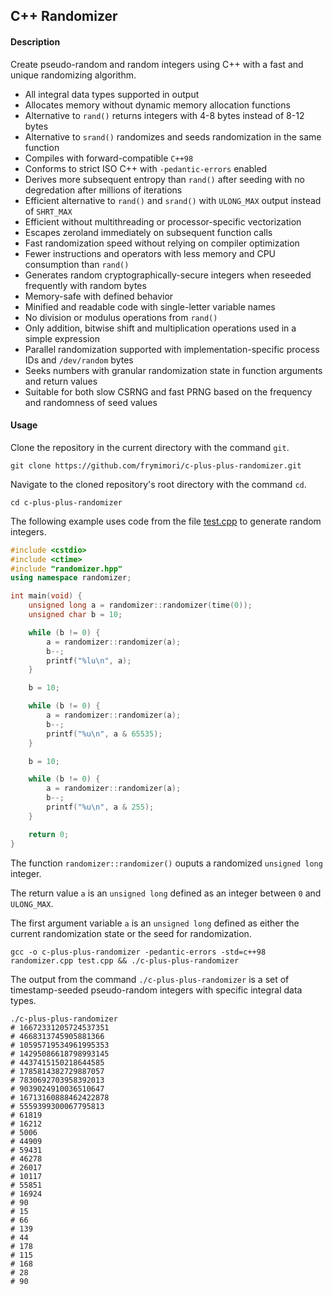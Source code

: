 ## C++ Randomizer

#### Description

Create pseudo-random and random integers using C++ with a fast and unique randomizing algorithm.

- All integral data types supported in output
- Allocates memory without dynamic memory allocation functions
- Alternative to `rand()` returns integers with 4-8 bytes instead of 8-12 bytes
- Alternative to `srand()` randomizes and seeds randomization in the same function
- Compiles with forward-compatible `C++98`
- Conforms to strict ISO C++ with `-pedantic-errors` enabled
- Derives more subsequent entropy than `rand()` after seeding with no degredation after millions of iterations
- Efficient alternative to `rand()` and `srand()` with `ULONG_MAX` output instead of `SHRT_MAX`
- Efficient without multithreading or processor-specific vectorization
- Escapes zeroland immediately on subsequent function calls
- Fast randomization speed without relying on compiler optimization
- Fewer instructions and operators with less memory and CPU consumption than `rand()`
- Generates random cryptographically-secure integers when reseeded frequently with random bytes
- Memory-safe with defined behavior
- Minified and readable code with single-letter variable names
- No division or modulus operations from `rand()`
- Only addition, bitwise shift and multiplication operations used in a simple expression
- Parallel randomization supported with implementation-specific process IDs and `/dev/random` bytes
- Seeks numbers with granular randomization state in function arguments and return values
- Suitable for both slow CSRNG and fast PRNG based on the frequency and randomness of seed values

#### Usage
Clone the repository in the current directory with the command `git`.

``` console
git clone https://github.com/frymimori/c-plus-plus-randomizer.git
```

Navigate to the cloned repository's root directory with the command `cd`.

``` console
cd c-plus-plus-randomizer
```

The following example uses code from the file [test.cpp](https://github.com/frymimori/c-plus-plus-randomizer/blob/main/test.cpp) to generate random integers.

``` cpp
#include <cstdio>
#include <ctime>
#include "randomizer.hpp"
using namespace randomizer;

int main(void) {
	unsigned long a = randomizer::randomizer(time(0));
	unsigned char b = 10;

	while (b != 0) {
		a = randomizer::randomizer(a);
		b--;
		printf("%lu\n", a);
	}

	b = 10;

	while (b != 0) {
		a = randomizer::randomizer(a);
		b--;
		printf("%u\n", a & 65535);
	}

	b = 10;

	while (b != 0) {
		a = randomizer::randomizer(a);
		b--;
		printf("%u\n", a & 255);
	}

	return 0;
}
```

The function `randomizer::randomizer()` ouputs a randomized `unsigned long` integer.

The return value `a` is an `unsigned long` defined as an integer between `0` and `ULONG_MAX`.

The first argument variable `a` is an `unsigned long` defined as either the current randomization state or the seed for randomization.

``` console
gcc -o c-plus-plus-randomizer -pedantic-errors -std=c++98 randomizer.cpp test.cpp && ./c-plus-plus-randomizer
```

The output from the command `./c-plus-plus-randomizer` is a set of timestamp-seeded pseudo-random integers with specific integral data types.

``` console
./c-plus-plus-randomizer
# 16672331205724537351
# 4668313745905881366
# 10595719534961995353
# 14295086618798993145
# 4437415150218644585
# 1785814382729887057
# 7830692703958392013
# 9039024910036510647
# 16713160888462422878
# 5559399300067795813
# 61819
# 16212
# 5006
# 44909
# 59431
# 46278
# 26017
# 10117
# 55851
# 16924
# 90
# 15
# 66
# 139
# 44
# 178
# 115
# 168
# 28
# 90
```
